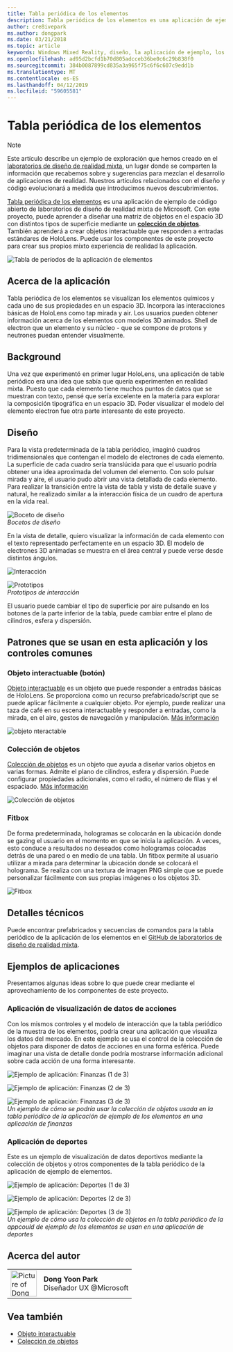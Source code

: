 ```yaml
---
title: Tabla periódica de los elementos
description: Tabla periódica de los elementos es una aplicación de ejemplo de código abierto de laboratorios de Microsoft Mixed Reality diseño donde puede aprender a diseñar una matriz de objetos en el espacio 3D con distintos tipos de superficie mediante una colección de objetos.
author: cre8ivepark
ms.author: dongpark
ms.date: 03/21/2018
ms.topic: article
keywords: Windows Mixed Reality, diseño, la aplicación de ejemplo, los controles
ms.openlocfilehash: ad95d2bcfd1b70d805adcceb36be0c6c29b838f0
ms.sourcegitcommit: 384b0087899cd835a3a965f75c6f6c607c9edd1b
ms.translationtype: MT
ms.contentlocale: es-ES
ms.lasthandoff: 04/12/2019
ms.locfileid: "59605581"
---
```

# <a name="periodic-table-of-the-elements"></a>Tabla periódica de los elementos

>[!NOTE]
>Este artículo describe un ejemplo de exploración que hemos creado en el [laboratorios de diseño de realidad mixta](https://github.com/Microsoft/MRDesignLabs_Unity), un lugar donde se comparten la información que recabemos sobre y sugerencias para mezclan el desarrollo de aplicaciones de realidad. Nuestros artículos relacionados con el diseño y código evolucionará a medida que introducimos nuevos descubrimientos.

[Tabla periódica de los elementos](https://github.com/Microsoft/MRDesignLabs_Unity_PeriodicTable) es una aplicación de ejemplo de código abierto de laboratorios de diseño de realidad mixta de Microsoft. Con este proyecto, puede aprender a diseñar una matriz de objetos en el espacio 3D con distintos tipos de superficie mediante un  **[colección de objetos](object-collection.md)**. También aprenderá a crear objetos interactuable que responden a entradas estándares de HoloLens. Puede usar los componentes de este proyecto para crear sus propios mixto experiencia de realidad la aplicación.

![Tabla de períodos de la aplicación de elementos](images/640px-periodictable-hero.jpg)

## <a name="about-the-app"></a>Acerca de la aplicación

Tabla periódica de los elementos se visualizan los elementos químicos y cada uno de sus propiedades en un espacio 3D. Incorpora las interacciones básicas de HoloLens como tap mirada y air. Los usuarios pueden obtener información acerca de los elementos con modelos 3D animados. Shell de electron que un elemento y su núcleo - que se compone de protons y neutrones puedan entender visualmente.

## <a name="background"></a>Background

Una vez que experimentó en primer lugar HoloLens, una aplicación de table periódico era una idea que sabía que quería experimenten en realidad mixta. Puesto que cada elemento tiene muchos puntos de datos que se muestran con texto, pensé que sería excelente en la materia para explorar la composición tipográfica en un espacio 3D. Poder visualizar el modelo del elemento electron fue otra parte interesante de este proyecto.

## <a name="design"></a>Diseño

Para la vista predeterminada de la tabla periódico, imaginó cuadros tridimensionales que contengan el modelo de electrones de cada elemento. La superficie de cada cuadro sería translúcida para que el usuario podría obtener una idea aproximada del volumen del elemento. Con solo pulsar mirada y aire, el usuario pudo abrir una vista detallada de cada elemento. Para realizar la transición entre la vista de tabla y vista de detalle suave y natural, he realizado similar a la interacción física de un cuadro de apertura en la vida real.

![Boceto de diseño](images/640px-sketch20170406.jpg)<br>
*Bocetos de diseño*

En la vista de detalle, quiero visualizar la información de cada elemento con el texto representado perfectamente en un espacio 3D. El modelo de electrones 3D animadas se muestra en el área central y puede verse desde distintos ángulos.

![Interacción](images/640px-periodictable-interaction.jpg)

![Prototipos](images/640px-periodictable-prototypes.jpg)<br>
*Prototipos de interacción*

El usuario puede cambiar el tipo de superficie por aire pulsando en los botones de la parte inferior de la tabla, puede cambiar entre el plano de cilindros, esfera y dispersión.

## <a name="common-controls-and-patterns-used-in-this-app"></a>Patrones que se usan en esta aplicación y los controles comunes

### <a name="interactable-object-button"></a>Objeto interactuable (botón)

[Objeto interactuable](interactable-object.md) es un objeto que puede responder a entradas básicas de HoloLens. Se proporciona como un recurso prefabricado/script que se puede aplicar fácilmente a cualquier objeto. Por ejemplo, puede realizar una taza de café en su escena interactuable y responder a entradas, como la mirada, en el aire, gestos de navegación y manipulación. [Más información](interactable-object.md)

![objeto nteractable](images/640px-periodictable-interactableobject.jpg)

### <a name="object-collection"></a>Colección de objetos

[Colección de objetos](object-collection.md) es un objeto que ayuda a diseñar varios objetos en varias formas. Admite el plano de cilindros, esfera y dispersión. Puede configurar propiedades adicionales, como el radio, el número de filas y el espaciado. [Más información](object-collection.md)

![Colección de objetos](images/640px-periodictable-collections.jpg)

### <a name="fitbox"></a>Fitbox

De forma predeterminada, hologramas se colocarán en la ubicación donde se gazing el usuario en el momento en que se inicia la aplicación. A veces, esto conduce a resultados no deseados como hologramas colocadas detrás de una pared o en medio de una tabla. Un fitbox permite al usuario utilizar a mirada para determinar la ubicación donde se colocará el holograma. Se realiza con una textura de imagen PNG simple que se puede personalizar fácilmente con sus propias imágenes o los objetos 3D.

![Fitbox](images/450px-periodictable-fitbox.jpg)

## <a name="technical-details"></a>Detalles técnicos

Puede encontrar prefabricados y secuencias de comandos para la tabla periódico de la aplicación de los elementos en el [GitHub de laboratorios de diseño de realidad mixta](https://github.com/Microsoft/MRDesignLabs_Unity_PeriodicTable).

## <a name="application-examples"></a>Ejemplos de aplicaciones

Presentamos algunas ideas sobre lo que puede crear mediante el aprovechamiento de los componentes de este proyecto.

### <a name="stock-data-visualization-app"></a>Aplicación de visualización de datos de acciones

Con los mismos controles y el modelo de interacción que la tabla periódico de la muestra de los elementos, podría crear una aplicación que visualiza los datos del mercado. En este ejemplo se usa el control de la colección de objetos para disponer de datos de acciones en una forma esférica. Puede imaginar una vista de detalle donde podría mostrarse información adicional sobre cada acción de una forma interesante.

![Ejemplo de aplicación: Finanzas (1 de 3)](images/640px-periodictable-applicationexamples-finance1.jpg)

![Ejemplo de aplicación: Finanzas (2 de 3)](images/640px-periodictable-applicationexamples-finance2.jpg)

![Ejemplo de aplicación: Finanzas (3 de 3)](images/640px-periodictable-applicationexamples-finance3.jpg)<br>
*Un ejemplo de cómo se podría usar la colección de objetos usada en la tabla periódico de la aplicación de ejemplo de los elementos en una aplicación de finanzas*

### <a name="sports-app"></a>Aplicación de deportes

Este es un ejemplo de visualización de datos deportivos mediante la colección de objetos y otros componentes de la tabla periódico de la aplicación de ejemplo de elementos.

![Ejemplo de aplicación: Deportes (1 de 3)](images/640px-periodictable-applicationexamples-sports0.jpg)

![Ejemplo de aplicación: Deportes (2 de 3)](images/640px-periodictable-applicationexamples-sports1.jpg)

![Ejemplo de aplicación: Deportes (3 de 3)](images/640px-periodictable-applicationexamples-sports3.jpg)<br>
*Un ejemplo de cómo usa la colección de objetos en la tabla periódico de la appcould de ejemplo de los elementos se usan en una aplicación de deportes*

## <a name="about-the-author"></a>Acerca del autor

<table style="border-collapse:collapse" padding-left="0px">
<tr>
<td style="border-style: none" width="60px"><img alt="Picture of Dong Yoon Park" width="60" height="60" src="images/dongyoonpark.jpg"></td>
<td style="border-style: none"><b>Dong Yoon Park</b><br>Diseñador UX @Microsoft</td>
</tr>
</table>

## <a name="see-also"></a>Vea también

* [Objeto interactuable](interactable-object.md)
* [Colección de objetos](object-collection.md)
